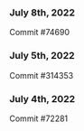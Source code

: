 ### July 8th, 2022

Commit #74690

### July 5th, 2022

Commit #314353


### July 4th, 2022

Commit #72281
